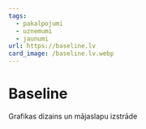 ```yaml
---
tags:
  - pakalpojumi
  - uznemumi
  - jaunumi
url: https://baseline.lv
card_image: /baseline.lv.webp
---
```


# Baseline

Grafikas dizains un mājaslapu izstrāde
